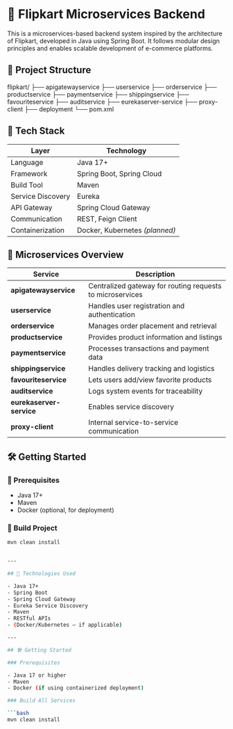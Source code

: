 # 🛒 Flipkart Microservices Backend

This is a microservices-based backend system inspired by the architecture of Flipkart, developed in Java using Spring Boot. It follows modular design principles and enables scalable development of e-commerce platforms.

## 🧱 Project Structure

flipkart/ ├── apigatewayservice ├── userservice ├── orderservice ├── productservice ├── paymentservice ├── shippingservice ├── favouriteservice ├── auditservice ├── eurekaserver-service ├── proxy-client ├── deployment └── pom.xml


## 🚀 Tech Stack
| Layer         | Technology            |
|---------------|------------------------|
| Language      | Java 17+               |
| Framework     | Spring Boot, Spring Cloud |
| Build Tool    | Maven                  |
| Service Discovery | Eureka              |
| API Gateway   | Spring Cloud Gateway   |
| Communication | REST, Feign Client     |
| Containerization | Docker, Kubernetes *(planned)* |

## 🧩 Microservices Overview
| Service         | Description |
|-----------------|-------------|
| **apigatewayservice** | Centralized gateway for routing requests to microservices |
| **userservice**       | Handles user registration and authentication |
| **orderservice**      | Manages order placement and retrieval |
| **productservice**    | Provides product information and listings |
| **paymentservice**    | Processes transactions and payment data |
| **shippingservice**   | Handles delivery tracking and logistics |
| **favouriteservice**  | Lets users add/view favorite products |
| **auditservice**      | Logs system events for traceability |
| **eurekaserver-service** | Enables service discovery |
| **proxy-client**      | Internal service-to-service communication |

## 🛠️ Getting Started
### 🔄 Prerequisites
- Java 17+
- Maven
- Docker (optional, for deployment)
### 🔧 Build Project
```bash
mvn clean install


---

## 🚀 Technologies Used

- Java 17+
- Spring Boot
- Spring Cloud Gateway
- Eureka Service Discovery
- Maven
- RESTful APIs
- (Docker/Kubernetes – if applicable)

---

## 🛠️ Getting Started

### Prerequisites

- Java 17 or higher
- Maven
- Docker (if using containerized deployment)

### Build All Services

```bash
mvn clean install
